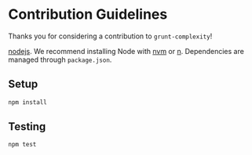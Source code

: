 # Contribution Guidelines

Thanks you for considering a contribution to `grunt-complexity`!

[nodejs](http://nodejs.org). We recommend installing Node with
[nvm](https://github.com/creationix/nvm) or [n](https://github.com/tj/n). Dependencies are managed
through `package.json`.

## Setup

```bash
npm install
```

## Testing

```bash
npm test
```
